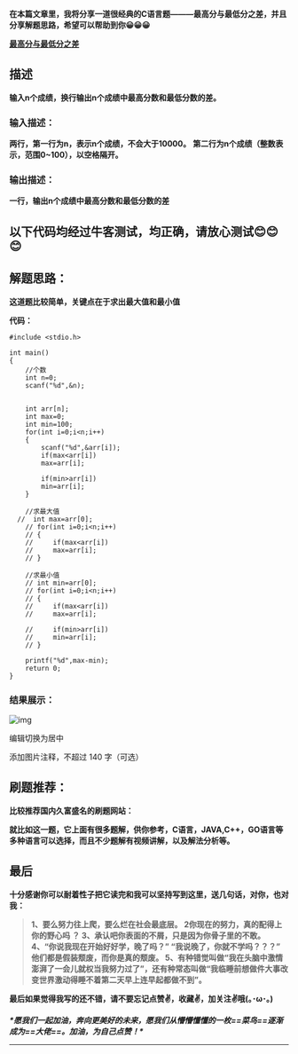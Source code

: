 **在本篇文章里，我将分享一道很经典的C语言题———最高分与最低分之差，并且分享解题思路，希望可以帮助到你😀😀😀**

[**最高分与最低分之差**](https://www.nowcoder.com/practice/e0e4f81dcd55408a8973f8033bbeb1d2?tpId=107&&tqId=33376&rp=1&ru=/ta/beginner-programmers&qru=/ta/beginner-programmers/question-ranking)

## **描述**

**输入n个成绩，换行输出n个成绩中最高分数和最低分数的差。**

### **输入描述：**

**两行，第一行为n，表示n个成绩，不会大于10000。** **第二行为n个成绩（整数表示，范围0~100），以空格隔开。**

### **输出描述：**

**一行，输出n个成绩中最高分数和最低分数的差**

## **以下代码均经过牛客测试，均正确，请放心测试😊😊😊**

## **解题思路：**

**这道题比较简单，关键点在于求出最大值和最小值**

 **代码：**

```
#include <stdio.h>

int main() 
{
    //个数
    int n=0;
    scanf("%d",&n);

    
    int arr[n];
    int max=0;
    int min=100;
    for(int i=0;i<n;i++)
    {
        scanf("%d",&arr[i]);
        if(max<arr[i])
        max=arr[i];

        if(min>arr[i])
        min=arr[i];
    }

    //求最大值
  //  int max=arr[0];
    // for(int i=0;i<n;i++)
    // {
    //     if(max<arr[i])
    //     max=arr[i];
    // }

    //求最小值
    // int min=arr[0];
    // for(int i=0;i<n;i++)
    // {
    //     if(max<arr[i])
    //     max=arr[i];

    //     if(min>arr[i])
    //     min=arr[i];
    // }

    printf("%d",max-min);
    return 0;
}
```

### **结果展示：**

![img](https://picx.zhimg.com/80/v2-d82bfce07ff8dbfefb55b89500ca7953_720w.png?source=d16d100b)



编辑切换为居中

添加图片注释，不超过 140 字（可选）

## **刷题推荐：**

**比较推荐国内久富盛名的刷题网站：**

**就比如这一题，它上面有很多题解，供你参考，C语言，JAVA,C++，GO语言等多种语言可以选择，而且不少题解有视频讲解，以及解法分析等。**

##  **最后**

 **十分感谢你可以耐着性子把它读完和我可以坚持写到这里，送几句话，对你，也对我：**

> **1、要么努力往上爬，要么烂在社会最底层。 2你现在的努力，真的配得上你的野心吗 ？ 3、承认吧你表面的不屑，只是因为你骨子里的不敢。 4、“你说我现在开始好好学，晚了吗？” “我说晚了，你就不学吗？？？” 他们都是假装颓废，而你是真的颓废。 5、有种错觉叫做“我在头脑中激情澎湃了一会儿就权当我努力过了”，还有种常态叫做“我临睡前想做件大事改变世界激动得睡不着第二天早上连早起都做不到”。**

**最后如果觉得我写的还不错，请不要忘记点赞✌，收藏✌，加关注✌哦(｡･ω･｡)**

***\*愿我们一起加油，奔向更美好的未来，愿我们从懵懵懂懂的一枚==菜鸟==逐渐成为==大佬==。加油，为自己点赞！\****

****
